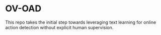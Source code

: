# OV-OAD
This repo takes the initial step towards leveraging text learning for online action detection without explicit human supervision.
